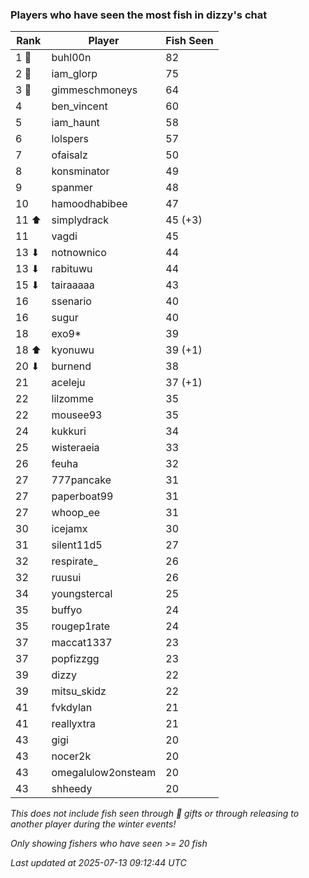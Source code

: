 ### Players who have seen the most fish in dizzy's chat
| Rank | Player | Fish Seen |
|------|--------|-----------|
| 1 🥇  | buhl00n  | 82 |
| 2 🥈  | iam_glorp  | 75 |
| 3 🥉  | gimmeschmoneys  | 64 |
| 4  | ben_vincent  | 60 |
| 5  | iam_haunt  | 58 |
| 6  | lolspers  | 57 |
| 7  | ofaisalz  | 50 |
| 8  | konsminator  | 49 |
| 9  | spanmer  | 48 |
| 10  | hamoodhabibee  | 47 |
| 11 ⬆ | simplydrack  | 45 (+3) |
| 11  | vagdi  | 45 |
| 13 ⬇ | notnownico  | 44 |
| 13 ⬇ | rabituwu  | 44 |
| 15 ⬇ | tairaaaaa  | 43 |
| 16  | ssenario  | 40 |
| 16  | sugur  | 40 |
| 18  | exo9*  | 39 |
| 18 ⬆ | kyonuwu  | 39 (+1) |
| 20 ⬇ | burnend  | 38 |
| 21  | aceleju  | 37 (+1) |
| 22  | lilzomme  | 35 |
| 22  | mousee93  | 35 |
| 24  | kukkuri  | 34 |
| 25  | wisteraeia  | 33 |
| 26  | feuha  | 32 |
| 27  | 777pancake  | 31 |
| 27  | paperboat99  | 31 |
| 27  | whoop_ee  | 31 |
| 30  | icejamx  | 30 |
| 31  | silent11d5  | 27 |
| 32  | respirate_  | 26 |
| 32  | ruusui  | 26 |
| 34  | youngstercal  | 25 |
| 35  | buffyo  | 24 |
| 35  | rougep1rate  | 24 |
| 37  | maccat1337  | 23 |
| 37  | popfizzgg  | 23 |
| 39  | dizzy  | 22 |
| 39  | mitsu_skidz  | 22 |
| 41  | fvkdylan  | 21 |
| 41  | reallyxtra  | 21 |
| 43  | gigi  | 20 |
| 43  | nocer2k  | 20 |
| 43  | omegalulow2onsteam  | 20 |
| 43  | shheedy  | 20 |

_This does not include fish seen through 🎁 gifts or through releasing to another player during the winter events!_

_Only showing fishers who have seen >= 20 fish_

_Last updated at 2025-07-13 09:12:44 UTC_